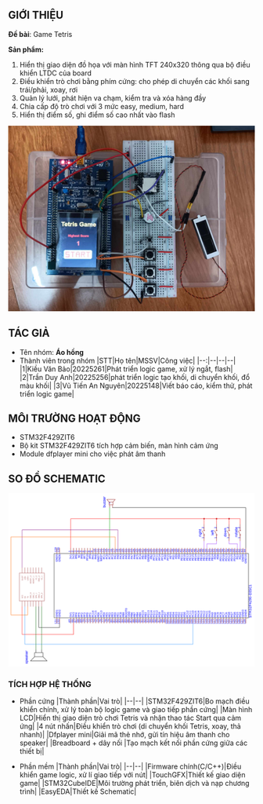 ## GIỚI THIỆU

__Đề bài__: Game Tetris

__Sản phẩm:__
1. Hiển thị giao diện đồ họa với màn hình TFT 240x320 thông qua bộ điều khiển LTDC của board
2. Điều khiển trò chơi bằng phím cứng: cho phép di chuyển các khối sang trái/phải, xoay, rơi
3. Quản lý lưới, phát hiện va chạm, kiểm tra và xóa hàng đầy
4. Chia cấp độ trò chơi với 3 mức easy, medium, hard
5. Hiển thị điểm số, ghi điểm số cao nhất vào flash

![Ảnh minh họa dự án Tetris Game với STM32](./tetris.jpg)

## TÁC GIẢ

- Tên nhóm: __Áo hồng__
- Thành viên trong nhóm
  |STT|Họ tên|MSSV|Công việc|
  |--:|--|--|--|
  |1|Kiều Văn Bảo|20225261|Phát triển logic game, xử lý ngắt, flash|
  |2|Trần Duy Anh|20225256|phát triển logic tạo khối, di chuyển khối, đổ màu khối|
  |3|Vũ Tiến An Nguyên|20225148|Viết báo cáo, kiểm thử, phát triển logic game|

## MÔI TRƯỜNG HOẠT ĐỘNG

- STM32F429ZIT6
- Bộ kit STM32F429ZIT6 tích hợp cảm biến, màn hình cảm ứng
- Module dfplayer mini cho việc phát âm thanh

## SO ĐỒ SCHEMATIC
![image](./Schematic.png)


### TÍCH HỢP HỆ THỐNG

* Phần cứng
|Thành phần|Vai trò|
  |--|--|
  |STM32F429ZIT6|Bo mạch điều khiển chính, xử lý toàn bộ logic game và giao tiếp phần cứng|
  |Màn hình LCD|Hiển thị giao diện trò chơi Tetris và nhận thao tác Start qua cảm ứng|
  |4 nút nhấn|Điều khiển trò chơi (di chuyển khối Tetris, xoay, thả nhanh)|
  |Dfplayer mini|Giải mã thẻ nhớ, gửi tín hiệu âm thanh cho speaker|
  |Breadboard + dây nối	|Tạo mạch kết nối phần cứng giữa các thiết bị|

* Phần mềm
|Thành phần|Vai trò|
  |--|--|
  |Firmware chính(C/C++)|Điều khiển game logic, xử lí giao tiếp với nút|
  |TouchGFX|Thiết kế giao diện game|
  |STM32CubeIDE|Môi trường phát triển, biên dịch và nạp chương trình|
  |EasyEDA|Thiết kế Schematic|
